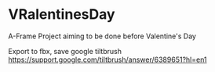 # VRalentinesDay
A-Frame Project aiming to be done before Valentine's Day

Export to fbx, save google tiltbrush
https://support.google.com/tiltbrush/answer/6389651?hl=en1
